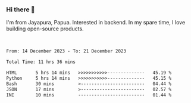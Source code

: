 ### Hi there 👋

I'm from Jayapura, Papua. Interested in backend. In my spare time, I love building open-source products.

<br>

 
 <!--START_SECTION:waka-->

```txt
From: 14 December 2023 - To: 21 December 2023

Total Time: 11 hrs 36 mins

HTML       5 hrs 14 mins   >>>>>>>>>>>--------------   45.19 %
Python     5 hrs 14 mins   >>>>>>>>>>>--------------   45.15 %
Bash       30 mins         >------------------------   04.44 %
JSON       17 mins         >------------------------   02.57 %
INI        10 mins         -------------------------   01.44 %
```

<!--END_SECTION:waka-->
